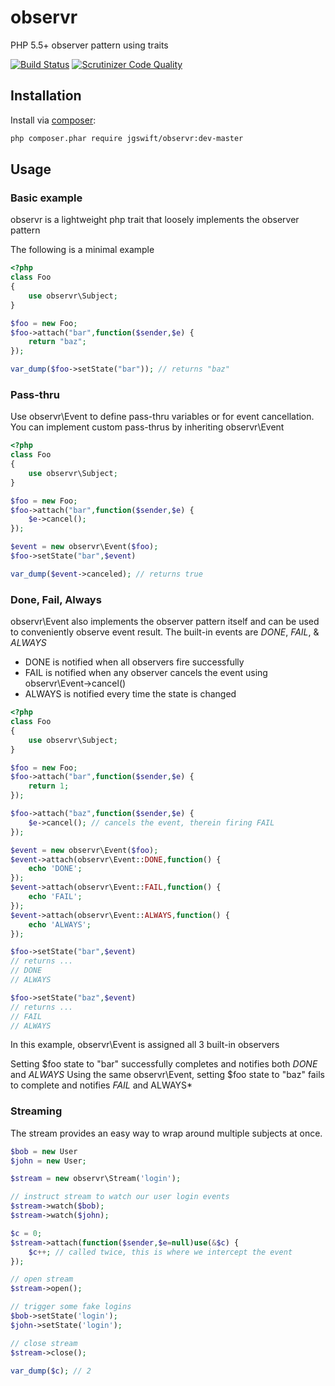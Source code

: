 observr
====
PHP 5.5+ observer pattern using traits

[![Build Status](https://travis-ci.org/jgswift/observr.png?branch=master)](https://travis-ci.org/jgswift/observr)
[![Scrutinizer Code Quality](https://scrutinizer-ci.com/g/jgswift/observr/badges/quality-score.png?s=87a44242339b2b007df16d5847b06c0246500931)](https://scrutinizer-ci.com/g/jgswift/observr/)

## Installation

Install via [composer](https://getcomposer.org/):
```sh
php composer.phar require jgswift/observr:dev-master
```

## Usage

### Basic example

observr is a lightweight php trait that loosely implements the observer pattern

The following is a minimal example
```php
<?php
class Foo
{
    use observr\Subject;
}

$foo = new Foo;
$foo->attach("bar",function($sender,$e) {
    return "baz";
});

var_dump($foo->setState("bar")); // returns "baz"
```

### Pass-thru

Use observr\Event to define pass-thru variables or for event cancellation.  You can implement custom pass-thrus by inheriting observr\Event

```php
<?php
class Foo
{
    use observr\Subject;
}

$foo = new Foo;
$foo->attach("bar",function($sender,$e) {
    $e->cancel();
});

$event = new observr\Event($foo);
$foo->setState("bar",$event)

var_dump($event->canceled); // returns true
```

### Done, Fail, Always

observr\Event also implements the observer pattern itself and can be used to conveniently observe event result.  The built-in events are *DONE*, *FAIL*, & *ALWAYS*

* DONE is notified when all observers fire successfully
* FAIL is notified when any observer cancels the event using observr\Event->cancel()
* ALWAYS is notified every time the state is changed

```php
<?php
class Foo
{
    use observr\Subject;
}

$foo = new Foo;
$foo->attach("bar",function($sender,$e) {
    return 1;
});

$foo->attach("baz",function($sender,$e) {
    $e->cancel(); // cancels the event, therein firing FAIL
});

$event = new observr\Event($foo);
$event->attach(observr\Event::DONE,function() {
    echo 'DONE';
});
$event->attach(observr\Event::FAIL,function() {
    echo 'FAIL';
});
$event->attach(observr\Event::ALWAYS,function() {
    echo 'ALWAYS';
});

$foo->setState("bar",$event)
// returns ...
// DONE
// ALWAYS

$foo->setState("baz",$event)
// returns ...
// FAIL
// ALWAYS
```

In this example, observr\Event is assigned all 3 built-in observers

Setting $foo state to "bar" successfully completes and notifies both *DONE* and *ALWAYS*
Using the same observr\Event, setting $foo state to "baz" fails to complete and notifies *FAIL* and ALWAYS*

### Streaming

The stream provides an easy way to wrap around multiple subjects at once.

```php
$bob = new User
$john = new User;

$stream = new observr\Stream('login');

// instruct stream to watch our user login events
$stream->watch($bob);
$stream->watch($john);

$c = 0;
$stream->attach(function($sender,$e=null)use(&$c) {
    $c++; // called twice, this is where we intercept the event
});

// open stream
$stream->open();

// trigger some fake logins
$bob->setState('login');
$john->setState('login');

// close stream
$stream->close();

var_dump($c); // 2
```

